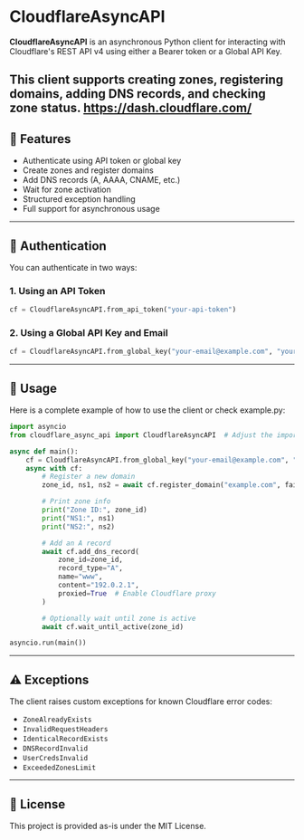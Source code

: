 # CloudflareAsyncAPI

**CloudflareAsyncAPI** is an asynchronous Python client for interacting with Cloudflare's REST API v4 using either a Bearer token or a Global API Key.

This client supports creating zones, registering domains, adding DNS records, and checking zone status.
https://dash.cloudflare.com/
---

## 🚀 Features

- Authenticate using API token or global key
- Create zones and register domains
- Add DNS records (A, AAAA, CNAME, etc.)
- Wait for zone activation
- Structured exception handling
- Full support for asynchronous usage

---


## 🔐 Authentication

You can authenticate in two ways:

### 1. Using an API Token

```python
cf = CloudflareAsyncAPI.from_api_token("your-api-token")
```

### 2. Using a Global API Key and Email

```python
cf = CloudflareAsyncAPI.from_global_key("your-email@example.com", "your-global-api-key")
```

---

## 🧰 Usage

Here is a complete example of how to use the client or check example.py:

```python
import asyncio
from cloudflare_async_api import CloudflareAsyncAPI  # Adjust the import path as needed

async def main():
    cf = CloudflareAsyncAPI.from_global_key("your-email@example.com", "your-global-api-key")
    async with cf:
        # Register a new domain
        zone_id, ns1, ns2 = await cf.register_domain("example.com", fail_if_exists=False)

        # Print zone info
        print("Zone ID:", zone_id)
        print("NS1:", ns1)
        print("NS2:", ns2)

        # Add an A record
        await cf.add_dns_record(
            zone_id=zone_id,
            record_type="A",
            name="www",
            content="192.0.2.1",
            proxied=True  # Enable Cloudflare proxy
        )

        # Optionally wait until zone is active
        await cf.wait_until_active(zone_id)

asyncio.run(main())
```

---

## ⚠️ Exceptions

The client raises custom exceptions for known Cloudflare error codes:

- `ZoneAlreadyExists`
- `InvalidRequestHeaders`
- `IdenticalRecordExists`
- `DNSRecordInvalid`
- `UserCredsInvalid`
- `ExceededZonesLimit`

---

## 📄 License

This project is provided as-is under the MIT License.